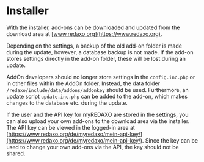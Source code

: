 # Installer

With the installer, add-ons can be downloaded and updated from the download area at [www.redaxo.org](https://www.redaxo.org).

Depending on the settings, a backup of the old add-on folder is made during the update, however, a database backup is not made. If the add-on stores settings directly in the add-on folder, these will be lost during an update.

AddOn developers should no longer store settings in the `config.inc.php` or in other files within the AddOn folder. Instead, the data folder `/redaxo/include/data/addons/addonkey` should be used.
Furthermore, an update script `update.inc.php` can be added to the add-on, which makes changes to the database etc. during the update.

If the user and the API key for myREDAXO are stored in the settings, you can also upload your own add-ons to the download area via the installer. The API key can be viewed in the logged-in area at [https://www.redaxo.org/de/myredaxo/mein-api-key/](https://www.redaxo.org/de/myredaxo/mein-api-key/). Since the key can be used to change your own add-ons via the API, the key should not be shared.
